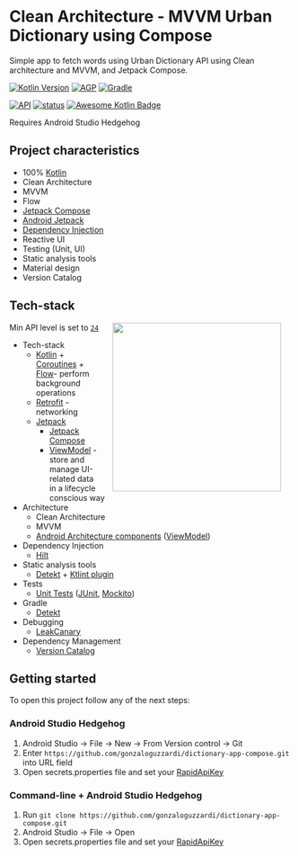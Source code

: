 # Clean Architecture - MVVM Urban Dictionary using Compose
Simple app to fetch words using Urban Dictionary API using Clean architecture and MVVM, and Jetpack Compose.

[![Kotlin Version](https://img.shields.io/badge/Kotlin-1.9.0-blue.svg)](https://kotlinlang.org)
[![AGP](https://img.shields.io/badge/AGP-8.2.1-blue?style=flat)](https://developer.android.com/studio/releases/gradle-plugin)
[![Gradle](https://img.shields.io/badge/Gradle-8.2-blue?style=flat)](https://gradle.org)

[![API](https://img.shields.io/badge/API-24%2B-brightgreen.svg?style=flat)](https://android-arsenal.com/api?level=24)
[![status](https://github.com/gonzaloguzzardi/dictionary-app-compose/blob/main/.github/workflows/android_build.yml/badge.svg?branch=main)](https://github.com/gonzaloguzzardi/dictionary-app-compose/actions?query=branch%3Amain++)
[![Awesome Kotlin Badge](https://kotlin.link/awesome-kotlin.svg)](https://github.com/KotlinBy/awesome-kotlin)

Requires Android Studio Hedgehog

## Project characteristics
* 100% [Kotlin](https://kotlinlang.org/)
* Clean Architecture
* MVVM
* Flow
* [Jetpack Compose](https://developer.android.com/jetpack/compose)
* [Android Jetpack](https://developer.android.com/jetpack)
* [Dependency Injection](https://developer.android.com/training/dependency-injection)
* Reactive UI
* Testing (Unit, UI)
* Static analysis tools
* Material design
* Version Catalog

## Tech-stack

<img src="assets/app-preview.gif" width="300" align="right" hspace="20">

Min API level is set to [`24`](https://android-arsenal.com/api?level=24)

* Tech-stack
    * [Kotlin](https://kotlinlang.org/) + [Coroutines](https://kotlinlang.org/docs/reference/coroutines-overview.html) + [Flow](https://kotlinlang.org/docs/reference/coroutines/flow.html)- perform background operations
    * [Retrofit](https://square.github.io/retrofit/) - networking
    * [Jetpack](https://developer.android.com/jetpack)
        * [Jetpack Compose](https://developer.android.com/jetpack/compose)
        * [ViewModel](https://developer.android.com/topic/libraries/architecture/viewmodel) - store and manage UI-related data in a lifecycle conscious way
* Architecture
    * Clean Architecture 
    * MVVM
    * [Android Architecture components](https://developer.android.com/topic/libraries/architecture) ([ViewModel](https://developer.android.com/topic/libraries/architecture/viewmodel))
* Dependency Injection
    * [Hilt](https://developer.android.com/training/dependency-injection/hilt-android) 
* Static analysis tools
    * [Detekt](https://detekt.dev/) + [Ktlint plugin](https://pinterest.github.io/ktlint/latest/) 
* Tests
    * [Unit Tests](https://en.wikipedia.org/wiki/Unit_testing) ([JUnit](https://junit.org/junit4/), [Mockito](https://site.mockito.org/))
* Gradle
    * [Detekt](https://github.com/arturbosch/detekt#with-gradle)
* Debugging
    * [LeakCanary](https://github.com/square/leakcanary)
* Dependency Management
    * [Version Catalog](https://developer.android.com/build/migrate-to-catalogs)

## Getting started
To open this project follow any of the next steps:
### Android Studio Hedgehog

1. Android Studio -> File -> New -> From Version control -> Git
2. Enter `https://github.com/gonzaloguzzardi/dictionary-app-compose.git` into URL field
3. Open secrets.properties file and set your [RapidApiKey](https://rapidapi.com/community/api/urban-dictionary/)

### Command-line + Android Studio Hedgehog

1. Run `git clone https://github.com/gonzaloguzzardi/dictionary-app-compose.git`
2. Android Studio -> File -> Open
3. Open secrets.properties file and set your [RapidApiKey](https://rapidapi.com/community/api/urban-dictionary/)
